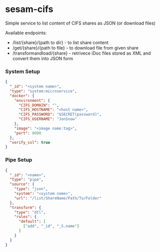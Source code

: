 # sesam-cifs
Simple service to list content  of CIFS shares as JSON (or download files)

Available endpoints: 
* /list/{share}/{path to dir} - to list share content
* /get/{share}/{path to file} - to download file from given share
* /transformandload/{share} - retrivece iDoc files stored as XML and convert them into JSON form

### System Setup

```json
{
  "_id": "<system name>",
  "type": "system:microservice",
  "docker": {
    "environment": {
      "CIFS_DOMAIN": "",
      "CIFS_HOSTNAME": "<host name>",
      "CIFS_PASSWORD": "$SECRET(password)",
      "CIFS_USERNAME": "JonSnow"
    },
    "image": "<image name:tag>",
    "port": 8080
  },
  "verify_ssl": true
}
```


### Pipe Setup
```json
{
  "_id": "<name>",
  "type": "pipe",
  "source": {
    "type": "json",
    "system": "<system name>",
    "url": "/list/ShareName/Path/To/Folder"
  },
  "transform": {
    "type": "dtl",
    "rules": {
      "default": [
        ["add", "_id", "_S.name"]
      ]
    }
  }
}
```
